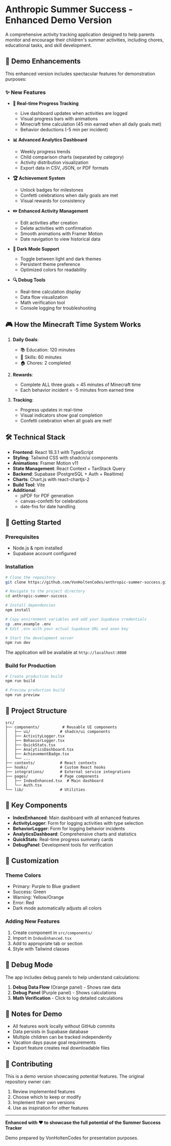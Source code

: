 # Anthropic Summer Success - Enhanced Demo Version

A comprehensive activity tracking application designed to help parents monitor and encourage their children's summer activities, including chores, educational tasks, and skill development.

## 🚀 Demo Enhancements

This enhanced version includes spectacular features for demonstration purposes:

### ✨ New Features

- **🎯 Real-time Progress Tracking**
  - Live dashboard updates when activities are logged
  - Visual progress bars with animations
  - Minecraft time calculation (45 min earned when all daily goals met)
  - Behavior deductions (-5 min per incident)

- **📊 Advanced Analytics Dashboard**
  - Weekly progress trends
  - Child comparison charts (separated by category)
  - Activity distribution visualization
  - Export data in CSV, JSON, or PDF formats

- **🏆 Achievement System**
  - Unlock badges for milestones
  - Confetti celebrations when daily goals are met
  - Visual rewards for consistency

- **✏️ Enhanced Activity Management**
  - Edit activities after creation
  - Delete activities with confirmation
  - Smooth animations with Framer Motion
  - Date navigation to view historical data

- **🌙 Dark Mode Support**
  - Toggle between light and dark themes
  - Persistent theme preference
  - Optimized colors for readability

- **🔍 Debug Tools**
  - Real-time calculation display
  - Data flow visualization
  - Math verification tool
  - Console logging for troubleshooting

## 🎮 How the Minecraft Time System Works

1. **Daily Goals**:
   - 📚 Education: 120 minutes
   - 💪 Skills: 60 minutes
   - 🏠 Chores: 2 completed

2. **Rewards**:
   - Complete ALL three goals = 45 minutes of Minecraft time
   - Each behavior incident = -5 minutes from earned time

3. **Tracking**:
   - Progress updates in real-time
   - Visual indicators show goal completion
   - Confetti celebration when all goals are met!

## 🛠️ Technical Stack

- **Frontend**: React 18.3.1 with TypeScript
- **Styling**: Tailwind CSS with shadcn/ui components
- **Animations**: Framer Motion v11
- **State Management**: React Context + TanStack Query
- **Backend**: Supabase (PostgreSQL + Auth + Realtime)
- **Charts**: Chart.js with react-chartjs-2
- **Build Tool**: Vite
- **Additional**: 
  - jsPDF for PDF generation
  - canvas-confetti for celebrations
  - date-fns for date handling

## 🚀 Getting Started

### Prerequisites
- Node.js & npm installed
- Supabase account configured

### Installation

```bash
# Clone the repository
git clone https://github.com/VonHoltenCodes/anthropic-summer-success.git

# Navigate to the project directory
cd anthropic-summer-success

# Install dependencies
npm install

# Copy environment variables and add your Supabase credentials
cp .env.example .env
# Edit .env with your actual Supabase URL and anon key

# Start the development server
npm run dev
```

The application will be available at `http://localhost:8080`

### Build for Production

```bash
# Create production build
npm run build

# Preview production build
npm run preview
```

## 📁 Project Structure

```
src/
├── components/          # Reusable UI components
│   ├── ui/             # shadcn/ui components
│   ├── ActivityLogger.tsx
│   ├── BehaviorLogger.tsx
│   ├── QuickStats.tsx
│   ├── AnalyticsDashboard.tsx
│   ├── AchievementBadge.tsx
│   └── ...
├── contexts/           # React contexts
├── hooks/              # Custom React hooks
├── integrations/       # External service integrations
├── pages/              # Page components
│   ├── IndexEnhanced.tsx  # Main dashboard
│   └── Auth.tsx
└── lib/                # Utilities

```

## 🔑 Key Components

- **IndexEnhanced**: Main dashboard with all enhanced features
- **ActivityLogger**: Form for logging activities with type selection
- **BehaviorLogger**: Form for logging behavior incidents
- **AnalyticsDashboard**: Comprehensive charts and statistics
- **QuickStats**: Real-time progress summary cards
- **DebugPanel**: Development tools for verification

## 🎨 Customization

### Theme Colors
- Primary: Purple to Blue gradient
- Success: Green
- Warning: Yellow/Orange
- Error: Red
- Dark mode automatically adjusts all colors

### Adding New Features
1. Create component in `src/components/`
2. Import in `IndexEnhanced.tsx`
3. Add to appropriate tab or section
4. Style with Tailwind classes

## 🐛 Debug Mode

The app includes debug panels to help understand calculations:
1. **Debug Data Flow** (Orange panel) - Shows raw data
2. **Debug Panel** (Purple panel) - Shows calculations
3. **Math Verification** - Click to log detailed calculations

## 📝 Notes for Demo

- All features work locally without GitHub commits
- Data persists in Supabase database
- Multiple children can be tracked independently
- Vacation days pause goal requirements
- Export feature creates real downloadable files

## 🤝 Contributing

This is a demo version showcasing potential features. The original repository owner can:
1. Review implemented features
2. Choose which to keep or modify
3. Implement their own versions
4. Use as inspiration for other features

---

**Enhanced with ❤️ to showcase the full potential of the Summer Success Tracker**

Demo prepared by VonHoltenCodes for presentation purposes.
